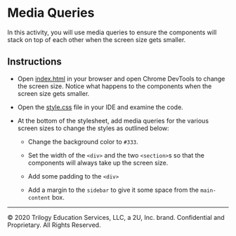 # Media Queries

In this activity, you will use media queries to ensure the components will stack on top of each other when the screen size gets smaller.

## Instructions

* Open [index.html](Unsolved/index.html) in your browser and open Chrome DevTools to change the screen size. Notice what happens to the components when the screen size gets smaller.

* Open the [style.css](Unsolved/assets/css/style.css) file in your IDE and examine the code. 

* At the bottom of the stylesheet, add media queries for the various screen sizes to change the styles as outlined below:

  * Change the background color to `#333`.

  * Set the width of the `<div>` and the two `<section>`s so that the components will always take up the screen size.

  * Add some padding to the `<div>`

  * Add a margin to the `sidebar` to give it some space from the `main-content` box.

---
© 2020 Trilogy Education Services, LLC, a 2U, Inc. brand. Confidential and Proprietary. All Rights Reserved.